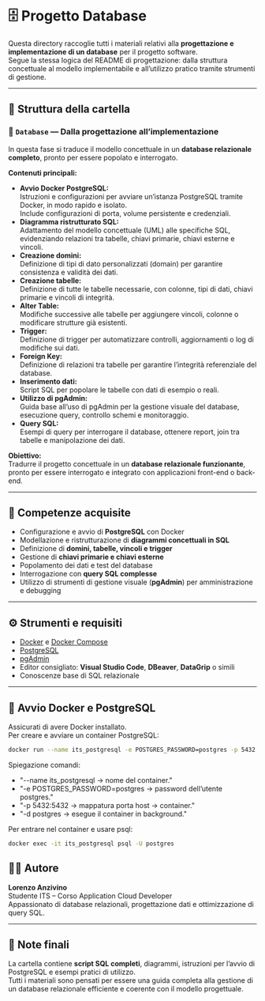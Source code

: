 # 🗄 Progetto Database

Questa directory raccoglie tutti i materiali relativi alla **progettazione e implementazione di un database** per il progetto software.  
Segue la stessa logica del README di progettazione: dalla struttura concettuale al modello implementabile e all’utilizzo pratico tramite strumenti di gestione.

---

## 📁 Struttura della cartella

### 🔹 `Database` — Dalla progettazione all’implementazione
In questa fase si traduce il modello concettuale in un **database relazionale completo**, pronto per essere popolato e interrogato.

**Contenuti principali:**
- **Avvio Docker PostgreSQL:**  
  Istruzioni e configurazioni per avviare un’istanza PostgreSQL tramite Docker, in modo rapido e isolato.  
  Include configurazioni di porta, volume persistente e credenziali.
- **Diagramma ristrutturato SQL:**  
  Adattamento del modello concettuale (UML) alle specifiche SQL, evidenziando relazioni tra tabelle, chiavi primarie, chiavi esterne e vincoli.
- **Creazione domini:**  
  Definizione di tipi di dato personalizzati (domain) per garantire consistenza e validità dei dati.
- **Creazione tabelle:**  
  Definizione di tutte le tabelle necessarie, con colonne, tipi di dati, chiavi primarie e vincoli di integrità.
- **Alter Table:**  
  Modifiche successive alle tabelle per aggiungere vincoli, colonne o modificare strutture già esistenti.
- **Trigger:**  
  Definizione di trigger per automatizzare controlli, aggiornamenti o log di modifiche sui dati.
- **Foreign Key:**  
  Definizione di relazioni tra tabelle per garantire l’integrità referenziale del database.
- **Inserimento dati:**  
  Script SQL per popolare le tabelle con dati di esempio o reali.
- **Utilizzo di pgAdmin:**  
  Guida base all’uso di pgAdmin per la gestione visuale del database, esecuzione query, controllo schemi e monitoraggio.
- **Query SQL:**  
  Esempi di query per interrogare il database, ottenere report, join tra tabelle e manipolazione dei dati.

**Obiettivo:**  
Tradurre il progetto concettuale in un **database relazionale funzionante**, pronto per essere interrogato e integrato con applicazioni front-end o back-end.

---

## 🧠 Competenze acquisite

- Configurazione e avvio di **PostgreSQL** con Docker
- Modellazione e ristrutturazione di **diagrammi concettuali in SQL**
- Definizione di **domini, tabelle, vincoli e trigger**
- Gestione di **chiavi primarie e chiavi esterne**
- Popolamento dei dati e test del database
- Interrogazione con **query SQL complesse**
- Utilizzo di strumenti di gestione visuale (**pgAdmin**) per amministrazione e debugging

---

## ⚙️ Strumenti e requisiti

- [Docker](https://www.docker.com/) e [Docker Compose](https://docs.docker.com/compose/)
- [PostgreSQL](https://www.postgresql.org/)
- [pgAdmin](https://www.pgadmin.org/)
- Editor consigliato: **Visual Studio Code**, **DBeaver**, **DataGrip** o simili
- Conoscenze base di SQL relazionale

---

## 🐳 Avvio Docker e PostgreSQL

Assicurati di avere Docker installato.  
Per creare e avviare un container PostgreSQL:

```bash
docker run --name its_postgresql -e POSTGRES_PASSWORD=postgres -p 5432:5432 -d postgres
```

Spiegazione comandi:

- "--name its_postgresql → nome del container."
- "-e POSTGRES_PASSWORD=postgres → password dell’utente postgres."
- "-p 5432:5432 → mappatura porta host → container."
- "-d postgres → esegue il container in background."

Per entrare nel container e usare psql:
```bash
docker exec -it its_postgresql psql -U postgres
```


## 👨‍💻 Autore
**Lorenzo Anzivino**  
Studente ITS – Corso Application Cloud Developer  
Appassionato di database relazionali, progettazione dati e ottimizzazione di query SQL.

---

## 🧩 Note finali
La cartella contiene **script SQL completi**, diagrammi, istruzioni per l’avvio di PostgreSQL e esempi pratici di utilizzo.  
Tutti i materiali sono pensati per essere una guida completa alla gestione di un database relazionale efficiente e coerente con il modello progettuale.
